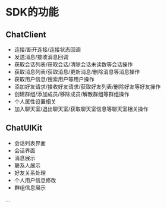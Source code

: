 # SDK的功能
## ChatClient
* 连接/断开连接/连接状态回调
* 发送消息/接收消息回调
* 获取会话列表/获取会话/清除会话未读数等会话操作
* 获取消息列表/获取消息/更新消息/删除消息等消息操作
* 获取用户信息/搜索用户等用户操作
* 添加好友请求/接收好友请求/获取好友列表/删除好友等好友操作
* 创建群组/添加成员/移除成员/解散群组等群组操作
* 个人属性设置相关
* 加入聊天室/退出聊天室/获取聊天室信息等聊天室相关操作

## ChatUIKit
* 会话列表界面
* 会话界面
* 消息展示
* 联系人展示
* 好友关系处理
* 个人用户信息修改
* 群组信息展示

...
